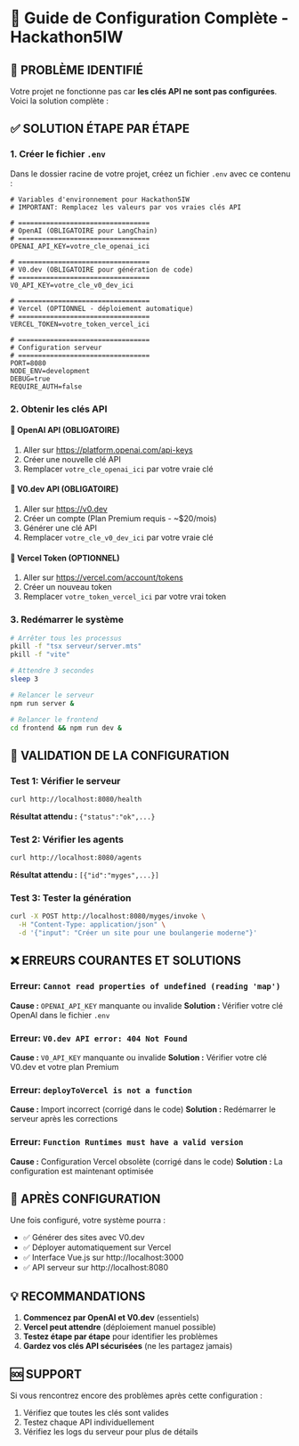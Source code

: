 # 🔧 Guide de Configuration Complète - Hackathon5IW

## 🚨 **PROBLÈME IDENTIFIÉ**

Votre projet ne fonctionne pas car **les clés API ne sont pas configurées**. Voici la solution complète :

## ✅ **SOLUTION ÉTAPE PAR ÉTAPE**

### 1. Créer le fichier `.env`

Dans le dossier racine de votre projet, créez un fichier `.env` avec ce contenu :

```env
# Variables d'environnement pour Hackathon5IW
# IMPORTANT: Remplacez les valeurs par vos vraies clés API

# =================================
# OpenAI (OBLIGATOIRE pour LangChain)
# =================================
OPENAI_API_KEY=votre_cle_openai_ici

# =================================
# V0.dev (OBLIGATOIRE pour génération de code) 
# =================================
V0_API_KEY=votre_cle_v0_dev_ici

# =================================
# Vercel (OPTIONNEL - déploiement automatique)
# =================================
VERCEL_TOKEN=votre_token_vercel_ici

# =================================
# Configuration serveur
# =================================
PORT=8080
NODE_ENV=development
DEBUG=true
REQUIRE_AUTH=false
```

### 2. Obtenir les clés API

#### 🤖 **OpenAI API (OBLIGATOIRE)**
1. Aller sur https://platform.openai.com/api-keys
2. Créer une nouvelle clé API 
3. Remplacer `votre_cle_openai_ici` par votre vraie clé

#### 🎨 **V0.dev API (OBLIGATOIRE)**
1. Aller sur https://v0.dev
2. Créer un compte (Plan Premium requis - ~$20/mois)
3. Générer une clé API
4. Remplacer `votre_cle_v0_dev_ici` par votre vraie clé

#### 🚀 **Vercel Token (OPTIONNEL)**
1. Aller sur https://vercel.com/account/tokens
2. Créer un nouveau token
3. Remplacer `votre_token_vercel_ici` par votre vrai token

### 3. Redémarrer le système

```bash
# Arrêter tous les processus
pkill -f "tsx serveur/server.mts"
pkill -f "vite"

# Attendre 3 secondes
sleep 3

# Relancer le serveur
npm run server &

# Relancer le frontend  
cd frontend && npm run dev &
```

## 🎯 **VALIDATION DE LA CONFIGURATION**

### Test 1: Vérifier le serveur
```bash
curl http://localhost:8080/health
```
**Résultat attendu :** `{"status":"ok",...}`

### Test 2: Vérifier les agents
```bash
curl http://localhost:8080/agents
```
**Résultat attendu :** `[{"id":"myges",...}]`

### Test 3: Tester la génération
```bash
curl -X POST http://localhost:8080/myges/invoke \
  -H "Content-Type: application/json" \
  -d '{"input": "Créer un site pour une boulangerie moderne"}'
```

## ❌ **ERREURS COURANTES ET SOLUTIONS**

### Erreur: `Cannot read properties of undefined (reading 'map')`
**Cause :** `OPENAI_API_KEY` manquante ou invalide
**Solution :** Vérifier votre clé OpenAI dans le fichier `.env`

### Erreur: `V0.dev API error: 404 Not Found`
**Cause :** `V0_API_KEY` manquante ou invalide
**Solution :** Vérifier votre clé V0.dev et votre plan Premium

### Erreur: `deployToVercel is not a function`
**Cause :** Import incorrect (corrigé dans le code)
**Solution :** Redémarrer le serveur après les corrections

### Erreur: `Function Runtimes must have a valid version`
**Cause :** Configuration Vercel obsolète (corrigé dans le code)
**Solution :** La configuration est maintenant optimisée

## 🎉 **APRÈS CONFIGURATION**

Une fois configuré, votre système pourra :
- ✅ Générer des sites avec V0.dev
- ✅ Déployer automatiquement sur Vercel
- ✅ Interface Vue.js sur http://localhost:3000
- ✅ API serveur sur http://localhost:8080

## 💡 **RECOMMANDATIONS**

1. **Commencez par OpenAI et V0.dev** (essentiels)
2. **Vercel peut attendre** (déploiement manuel possible)
3. **Testez étape par étape** pour identifier les problèmes
4. **Gardez vos clés API sécurisées** (ne les partagez jamais)

## 🆘 **SUPPORT**

Si vous rencontrez encore des problèmes après cette configuration :
1. Vérifiez que toutes les clés sont valides
2. Testez chaque API individuellement
3. Vérifiez les logs du serveur pour plus de détails 